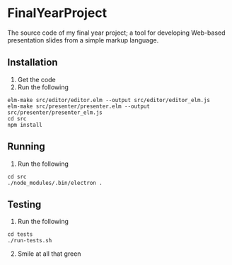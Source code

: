 # FinalYearProject
The source code of my final year project; a tool for developing Web-based presentation slides from a simple markup language.

## Installation

1.  Get the code
2.  Run the following
```shell
elm-make src/editor/editor.elm --output src/editor/editor_elm.js
elm-make src/presenter/presenter.elm --output src/presenter/presenter_elm.js
cd src
npm install
```

## Running

1.  Run the following
```shell
cd src
./node_modules/.bin/electron .
```

## Testing

1.  Run the following
```shell
cd tests
./run-tests.sh
```

2.  Smile at all that green
